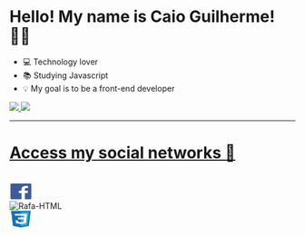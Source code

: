 # Hello! My name is Caio Guilherme! ✌🏽
- 💻 Technology lover
- 📚 Studying Javascript
- 💡 My goal is to be a front-end developer

<div>
  <a href="https://github.com/agmcaio">
  <img height="180em" src="https://github-readme-stats.vercel.app/api?username=agmcaio&show_icons=true&theme=radical&include_all_commits=true&count_private=true"/>
  <img height="130em" src="https://github-readme-stats.vercel.app/api/top-langs/?username=agmcaio&layout=compact&langs_count=7&theme=radical"/>
</div>
  <hr>
  
# Access my social networks 📲
  
  <div style="display: inline_block"><br>
  <a href="https://www.instagram.com/agmcaio"><img align="center" padding-top="" alt="Caio-js" height="30" width="40" src="https://github.com/devicons/devicon/blob/master/icons/facebook/facebook-plain.svg"></a><br>
  <img align="center" alt="Rafa-HTML" height="30" width="40" src="https://github.com/simple-icons/simple-icons/blob/develop/icons/instagram.svg"><br>
  <img align="center" alt="Rafa-CSS" height="30" width="40" src="https://raw.githubusercontent.com/devicons/devicon/master/icons/css3/css3-original.svg"><br>
</div>
